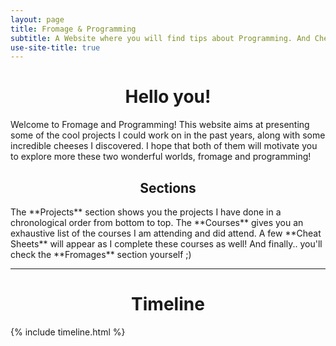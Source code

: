 ```yaml
---
layout: page
title: Fromage & Programming
subtitle: A Website where you will find tips about Programming. And Cheese.
use-site-title: true
---
```

<h1 align="middle"> Hello you! </h1>
Welcome to Fromage and Programming! This website aims at presenting some of the cool projects I could work on in the past years, along with some incredible cheeses I discovered. I hope that both of them will motivate you to explore more these two wonderful worlds, fromage and programming!
<h2 align="middle"> Sections </h2>
The **Projects** section shows you the projects I have done in a chronological order from bottom to top. The **Courses** gives you an exhaustive list of the courses I am attending and did attend. A few **Cheat Sheets** will appear as I complete these courses as well! And finally.. you'll check the **Fromages** section yourself ;)
<hr>
<h1 align="middle"> Timeline </h1>
{% include timeline.html %}

